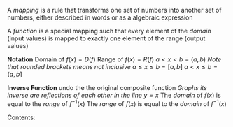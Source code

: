 A *mapping* is a rule that transforms one set of numbers into another set of numbers, either described in words or as a algebraic expression

A *function* is a special mapping such that every element of the *domain* (input values) is mapped to exactly one element of the range (output values)

**Notation**
Domain of $f(x)=D(f)$
Range of $f(x)=R(f)$
$a<x<b=(a,b)$ *Note that rounded brackets means not inclusive*
$a\leq x\leq b=[a,b]$
$a<x{\leq}b=(a,b]$

**Inverse Function** undo the the original composite function
*Graphs its inverse are reflections of each other in the line $y=x$*
The *domain* of $f(x)$ is equal to the *range* of $f^{-1}(x)$
The *range* of $f(x)$ is equal to the *domain* of $f^{-1}(x)$

Contents:
```folder-index-content
```